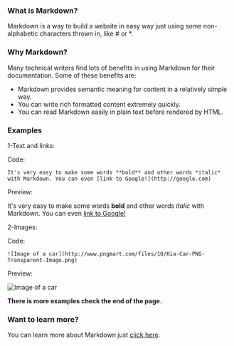 ### What is Markdown?
Markdown is a way to build a website in easy way just using some non-alphabetic characters thrown in, like # or *.

### Why Markdown?
Many technical writers find lots of benefits in using Markdown for their documentation. Some of these benefits are:
* Markdown provides semantic meaning for content in a relatively simple way.
* You can write rich formatted content extremely quickly.
* You can read Markdown easily in plain text before rendered by HTML.

### Examples
1-Text and links:

Code:
```
It's very easy to make some words **bold** and other words *italic* with Markdown. You can even [link to Google!](http://google.com)
```
Preview:

It's very easy to make some words **bold** and other words *italic* with Markdown. You can even [link to Google!](http://google.com)

2-Images:

Code:
```
![Image of a car](http://www.pngmart.com/files/10/Kia-Car-PNG-Transparent-Image.png)
```
Preview:

![Image of a car](http://www.pngmart.com/files/10/Kia-Car-PNG-Transparent-Image.png)

**There is more examples check the end of the page.**

### Want to learn more?
You can learn more about Markdown just [click here](https://guides.github.com/features/mastering-markdown/).
